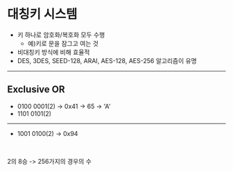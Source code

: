 # 대칭키 시스템

- 키 하나로 암호화/복호화 모두 수행
    - 예)키로 문을 잠그고 여는 것
- 비대칭키 방식에 비해 효율적
- DES, 3DES, SEED-128, ARAI, AES-128, AES-256 알고리즘이 유명

---

## Exclusive OR 

- 0100 0001(2) -> 0x41 -> 65 -> 'A'
- 1101 0101(2)
---
- 1001 0100(2) -> 0x94

<br>

2의 8승 -> 256가지의 경우의 수
